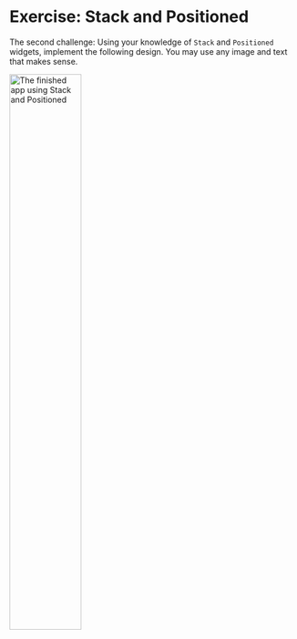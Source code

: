# Exercise: Stack and Positioned

The second challenge: Using your knowledge of `Stack` and `Positioned` widgets,
implement the following design. You may use any image and text that makes sense.

<img 
  alt="The finished app using Stack and Positioned" 
  src="https://raw.githubusercontent.com/flutter/codelabs/master/dartpad_codelabs/src/layouts/stack_exercise/exercise.png" 
  style="width: 50%" 
/>

